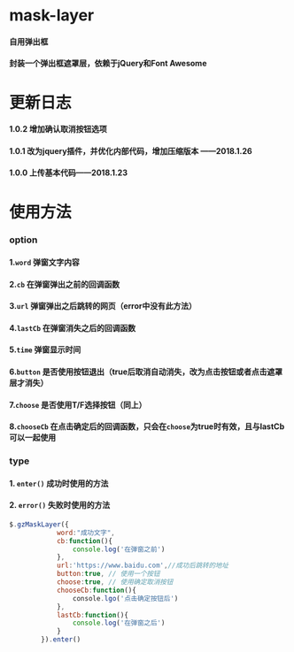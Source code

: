 # mask-layer
#### 自用弹出框
#### 封装一个弹出框遮罩层，依赖于jQuery和Font Awesome

# 更新日志

#### 1.0.2 增加确认取消按钮选项
#### 1.0.1 改为jquery插件，并优化内部代码，增加压缩版本 ——2018.1.26
#### 1.0.0 上传基本代码——2018.1.23

# 使用方法

### option
#### 1.`word` 弹窗文字内容
#### 2.`cb` 在弹窗弹出之前的回调函数
#### 3.`url` 弹窗弹出之后跳转的网页（error中没有此方法）
#### 4.`lastCb` 在弹窗消失之后的回调函数
#### 5.`time` 弹窗显示时间
#### 6.`button` 是否使用按钮退出（true后取消自动消失，改为点击按钮或者点击遮罩层才消失）
#### 7.`choose` 是否使用T/F选择按钮（同上）
#### 8.`chooseCb` 在点击确定后的回调函数，只会在`choose`为true时有效，且与lastCb可以一起使用

### type
#### 1. `enter()` 成功时使用的方法
#### 2. `error()` 失败时使用的方法
```javascript 
$.gzMaskLayer({
            word:"成功文字",
            cb:function(){
                console.log('在弹窗之前')
            },
            url:'https://www.baidu.com',//成功后跳转的地址
            button:true, // 使用一个按钮
            choose:true, // 使用确定取消按钮
            chooseCb:function(){
                console.lgo('点击确定按钮后')
            },
            lastCb:function(){
                console.log('在弹窗之后')
            }
        }).enter()
```
